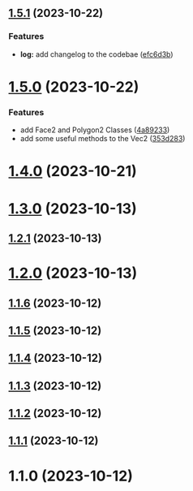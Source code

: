 ## [1.5.1](https://github.com/rezarostaminikoo/graphic-math/compare/v1.5.0...v1.5.1) (2023-10-22)


### Features

* **log:** add changelog to the codebae ([efc6d3b](https://github.com/rezarostaminikoo/graphic-math/commit/efc6d3bb5386248c938690cefcd6aeab9db490b2))



# [1.5.0](https://github.com/rezarostaminikoo/graphic-math/compare/v1.4.0...v1.5.0) (2023-10-22)


### Features

* add Face2 and Polygon2 Classes ([4a89233](https://github.com/rezarostaminikoo/graphic-math/commit/4a892332eb97891ad2e1653a04da0dd2865aff6d))
* add some useful methods to the Vec2 ([353d283](https://github.com/rezarostaminikoo/graphic-math/commit/353d283143655cc6c3c05e1670ec44eae2c7c3a8))



# [1.4.0](https://github.com/rezarostaminikoo/graphic-math/compare/v1.3.0...v1.4.0) (2023-10-21)



# [1.3.0](https://github.com/rezarostaminikoo/graphic-math/compare/v1.2.1...v1.3.0) (2023-10-13)



## [1.2.1](https://github.com/rezarostaminikoo/graphic-math/compare/v1.2.0...v1.2.1) (2023-10-13)



# [1.2.0](https://github.com/rezarostaminikoo/graphic-math/compare/v1.1.6...v1.2.0) (2023-10-13)



## [1.1.6](https://github.com/rezarostaminikoo/graphic-math/compare/v1.1.5...v1.1.6) (2023-10-12)



## [1.1.5](https://github.com/rezarostaminikoo/graphic-math/compare/v1.1.4...v1.1.5) (2023-10-12)



## [1.1.4](https://github.com/rezarostaminikoo/graphic-math/compare/v1.1.3...v1.1.4) (2023-10-12)



## [1.1.3](https://github.com/rezarostaminikoo/graphic-math/compare/v1.1.2...v1.1.3) (2023-10-12)



## [1.1.2](https://github.com/rezarostaminikoo/graphic-math/compare/v1.1.1...v1.1.2) (2023-10-12)



## [1.1.1](https://github.com/rezarostaminikoo/graphic-math/compare/v1.1.0...v1.1.1) (2023-10-12)



# 1.1.0 (2023-10-12)



